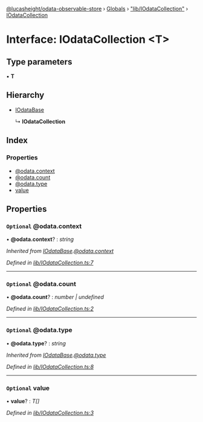 [@lucasheight/odata-observable-store](../README.md) › [Globals](../globals.md) › ["lib/IOdataCollection"](../modules/_lib_iodatacollection_.md) › [IOdataCollection](_lib_iodatacollection_.iodatacollection.md)

# Interface: IOdataCollection <**T**>

## Type parameters

▪ **T**

## Hierarchy

* [IOdataBase](_lib_iodatacollection_.iodatabase.md)

  ↳ **IOdataCollection**

## Index

### Properties

* [@odata.context](_lib_iodatacollection_.iodatacollection.md#optional-@odata.context)
* [@odata.count](_lib_iodatacollection_.iodatacollection.md#optional-@odata.count)
* [@odata.type](_lib_iodatacollection_.iodatacollection.md#optional-@odata.type)
* [value](_lib_iodatacollection_.iodatacollection.md#optional-value)

## Properties

### `Optional` @odata.context

• **@odata.context**? : *string*

*Inherited from [IOdataBase](_lib_iodatacollection_.iodatabase.md).[@odata.context](_lib_iodatacollection_.iodatabase.md#optional-@odata.context)*

*Defined in [lib/IOdataCollection.ts:7](https://github.com/lucasheight/odata-observable-store/blob/9dbc11ca/projects/odata-observable-store/src/lib/IOdataCollection.ts#L7)*

___

### `Optional` @odata.count

• **@odata.count**? : *number | undefined*

*Defined in [lib/IOdataCollection.ts:2](https://github.com/lucasheight/odata-observable-store/blob/9dbc11ca/projects/odata-observable-store/src/lib/IOdataCollection.ts#L2)*

___

### `Optional` @odata.type

• **@odata.type**? : *string*

*Inherited from [IOdataBase](_lib_iodatacollection_.iodatabase.md).[@odata.type](_lib_iodatacollection_.iodatabase.md#optional-@odata.type)*

*Defined in [lib/IOdataCollection.ts:8](https://github.com/lucasheight/odata-observable-store/blob/9dbc11ca/projects/odata-observable-store/src/lib/IOdataCollection.ts#L8)*

___

### `Optional` value

• **value**? : *T[]*

*Defined in [lib/IOdataCollection.ts:3](https://github.com/lucasheight/odata-observable-store/blob/9dbc11ca/projects/odata-observable-store/src/lib/IOdataCollection.ts#L3)*
